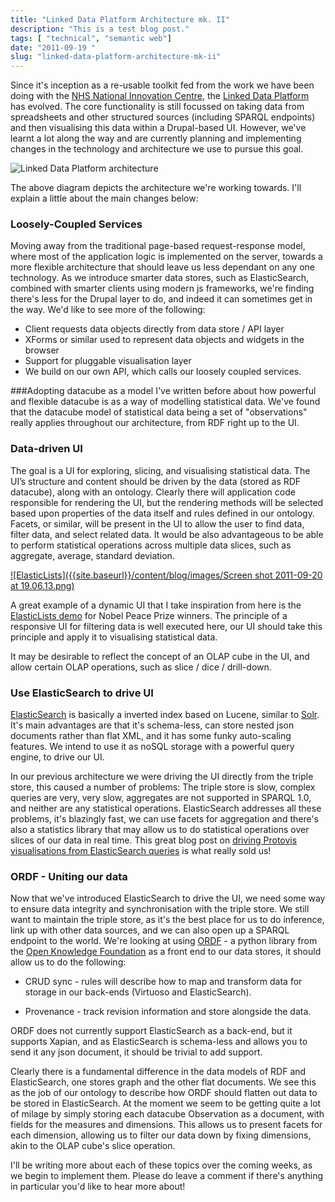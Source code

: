 ```yaml
---
title: "Linked Data Platform Architecture mk. II"
description: "This is a test blog post."
tags: [ "technical", "semantic web"]
date: "2011-09-19 "
slug: "linked-data-platform-architecture-mk-ii"
---
```


Since it's inception as a re-usable toolkit fed from the work we have been doing with the [NHS National Innovation Centre](http://www.nic.nhs.uk/), the [Linked Data Platform](http://atchai.com/portfolio/linked-data-platform) has evolved.  The core functionality is still focussed on taking data from spreadsheets and other structured sources (including SPARQL endpoints) and then visualising this data within a Drupal-based UI.  However, we've learnt a lot along the way and are currently planning and implementing changes in the technology and architecture we use to pursue this goal.

![Linked Data Platform architecture]({{site.baseurl}}/content/blog/images/dataShuttletechstackdiagram_1.png)

The above diagram depicts the architecture we're working towards.  I'll explain a little about the main changes below:

### Loosely-Coupled Services
Moving away from the traditional page-based request-response model, where most of the application logic is implemented on the server, towards a more flexible architecture that should leave us less dependant on any one technology.  As we introduce smarter data stores, such as ElasticSearch, combined with smarter clients using modern js frameworks, we're finding there's less for the Drupal layer to do, and indeed it can sometimes get in the way.  We'd like to see more of the following:

- Client requests data objects directly from data store / API layer
- XForms or similar used to represent data objects and widgets in the browser
- Support for pluggable visualisation layer
- We build on our own API, which calls our loosely coupled services.

###Adopting datacube as a model
I've written before about how powerful and flexible datacube is as a way of modelling statistical data.  We've found that the datacube model of statistical data being a set of "observations" really applies throughout our architecture, from RDF right up to the UI.


### Data-driven UI
The goal is a UI for exploring, slicing, and visualising statistical data.  The UI’s structure and content should be driven by the data (stored as RDF datacube), along with an ontology.  Clearly there will application code responsible for rendering the UI, but the rendering methods will be selected based upon properties of the data itself and rules defined in our ontology.  Facets, or similar, will be present in the UI to allow the user to find data, filter data, and select related data.  It would be also advantageous to be able to perform statistical operations across multiple data slices, such as aggregate, average, standard deviation.

[ ![ElasticLists]({{site.baseurl}}/content/blog/images/Screen shot 2011-09-20 at 19.06.13.png) ](http://well-formed-data.net/experiments/elastic_lists/)


A great example of a dynamic UI that I take inspiration from here is the [ElasticLists demo](http://well-formed-data.net/experiments/elastic_lists/) for Nobel Peace Prize winners.  The principle of a responsive UI for filtering data is well executed here, our UI should take this principle and apply it to visualising statistical data.

It may be desirable to reflect the concept of an OLAP cube in the UI, and allow certain OLAP operations, such as  slice / dice / drill-down.



### Use ElasticSearch to drive UI
[ElasticSearch](http://www.elasticsearch.org/) is basically a inverted index based on Lucene, similar to [Solr](http://lucene.apache.org/solr/).  It's main advantages are that it's schema-less, can store nested json documents rather than flat XML, and it has some funky auto-scaling features. We intend to use it as noSQL storage with a powerful query engine, to drive our UI. 

In our previous architecture we were driving the UI directly from the triple store, this caused a number of problems:  The triple store is slow, complex queries are very, very slow, aggregates are not supported in SPARQL 1.0, and neither are any statistical operations.  ElasticSearch addresses all these problems, it's blazingly fast, we can use facets for aggregation and there's also a statistics library that may allow us to do statistical operations over slices of our data in real time.  This great blog post on [driving Protovis visualisations from ElasticSearch queries](http://www.elasticsearch.org/blog/2011/05/13/data-visualization-with-elasticsearch-and-protovis.html) is what really sold us!



### ORDF - Uniting our data

Now that we've introduced ElasticSearch to drive the UI, we need some way to ensure data integrity and synchronisation with the triple store.  We still want to maintain the triple store, as it's the best place for us to do inference, link up with other data sources, and we can also open up a SPARQL endpoint to the world.  We're looking at using [ORDF](http://ordf.org/) - a python library from the [Open Knowledge Foundation](http://okfn.org) as a front end to our data stores, it should allow us to do the following:

- CRUD sync - rules will describe how to map and transform data for storage in our back-ends (Virtuoso and ElasticSearch).

- Provenance - track revision information and store alongside the data.

ORDF does not currently support ElasticSearch as a back-end, but it supports Xapian, and as ElasticSearch is schema-less and allows you to send it any json document, it should be trivial to add support.

Clearly there is a fundamental difference in the data models of RDF and ElasticSearch, one stores graph and the other flat documents.  We see this as the job of our ontology to describe how ORDF should flatten out data to be stored in ElasticSearch.  At the moment we seem to be getting quite a lot of milage by simply storing each datacube Observation as a document, with fields for the measures and dimensions.  This allows us to present facets for each dimension, allowing us to filter our data down by fixing dimensions, akin to the OLAP cube's slice operation.

I'll be writing more about each of these topics over the coming weeks, as we begin to implement them.  Please do leave a comment if there's anything in particular you'd like to hear more about!
